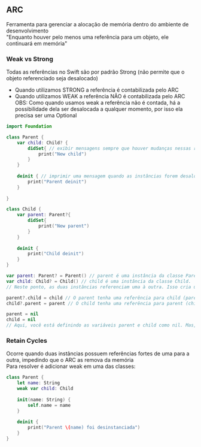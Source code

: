 ## ARC
Ferramenta para gerenciar a alocação de memória dentro do ambiente de desenvolvimento <br>
"Enquanto houver pelo menos uma referência para um objeto, ele continuará em memória"
 
### Weak vs Strong
Todas as referências no Swift são por padrão Strong (não permite que o objeto referenciado seja desalocado)
- Quando utilizamos STRONG  a referência é contabilizada pelo ARC
- Quando utilizamos WEAK a referência NÃO é contabilizada pelo ARC 
OBS: Como quando usamos weak a referência não é contada, há a possibilidade dela ser desalocada a qualquer momento, por isso ela precisa ser uma Optional

```swift
import Foundation

class Parent {
    var child: Child? {
        didSet{ // exibir mensagens sempre que houver mudanças nessas referências
            print("New child")
        }
    }
    
    deinit { // imprimir uma mensagem quando as instâncias forem desalocadas.
        print("Parent deinit")
    }
    
}

class Child {
    var parent: Parent?{
        didSet{
            print("New parent")
        }
    }
    
    deinit {
        print("Child deinit")
    }
}

var parent: Parent? = Parent() // parent é uma instância da classe Parent.
var child: Child? = Child() // child é uma instância da classe Child.
// Neste ponto, as duas instâncias referenciam uma à outra. Isso cria um ciclo de retenção se você não usar weak para evitar que o ARC (Automatic Reference Counting) consiga desalocar essas instâncias.

parent?.child = child // O parent tenha uma referência para child (parent.child = child).
child?.parent = parent // O child tenha uma referência para parent (child.parent = parent).

parent = nil
child = nil
// Aqui, você está definindo as variáveis parent e child como nil. Mas, como essas duas instâncias têm fortes referências entre si, as instâncias não serão desalocadas da memória, e os métodos deinit não serão chamados. Para resolver:
```

### Retain Cycles
Ocorre quando duas instâncias possuem referências fortes de uma para a outra, impedindo que o ARC as remova da memória <br>
Para resolver é adicionar weak em uma das classes:
```swift
class Parent {
    let name: String
    weak var child: Child
    
    init(name: String) {
        self.name = name
    }
    
    deinit {
        print("Parent \(name) foi desinstanciada")
    }
}
```